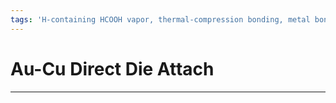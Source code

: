 ```yaml
---
tags: 'H-containing HCOOH vapor, thermal-compression bonding, metal bonding'
---
```


# Au-Cu Direct Die Attach

---

